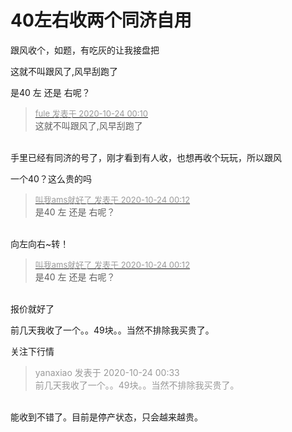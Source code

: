 # 40左右收两个同济自用


跟风收个，如题，有吃灰的让我接盘把

<img src="static/image/smiley/yct/011.gif" smilieid="33" border="0" alt="" />这就不叫跟风了,风早刮跑了

是40 左 还是 右呢？<img src="static/image/smiley/yct/008.gif" smilieid="39" border="0" alt="" />

<div class="quote"><blockquote><font size="2"><a href="https://www.hostloc.com/forum.php?mod=redirect&amp;goto=findpost&amp;pid=9343986&amp;ptid=757821" target="_blank"><font color="#999999">fule 发表于 2020-10-24 00:10</font></a></font><br />
这就不叫跟风了,风早刮跑了</blockquote></div><br />
手里已经有同济的号了，刚才看到有人收，也想再收个玩玩，所以跟风

一个40？这么贵的吗

<div class="quote"><blockquote><font size="2"><a href="https://www.hostloc.com/forum.php?mod=redirect&amp;goto=findpost&amp;pid=9343993&amp;ptid=757821" target="_blank"><font color="#999999">叫我ams就好了 发表于 2020-10-24 00:12</font></a></font><br />
是40 左 还是 右呢？</blockquote></div><br />
向左向右~转！<img src="static/image/smiley/yct/010.gif" smilieid="41" border="0" alt="" /><img id="aimg_nS1UH" onclick="zoom(this, this.src, 0, 0, 0)" class="zoom" src="https://cdn.jsdelivr.net/gh/hishis/forum-master/public/images/patch.gif" onmouseover="img_onmouseoverfunc(this)" onload="thumbImg(this)" border="0" alt="" />

<div class="quote"><blockquote><font size="2"><a href="https://www.hostloc.com/forum.php?mod=redirect&amp;goto=findpost&amp;pid=9343993&amp;ptid=757821" target="_blank"><font color="#999999">叫我ams就好了 发表于 2020-10-24 00:12</font></a></font><br />
是40 左 还是 右呢？</blockquote></div><br />
报价就好了

前几天我收了一个。。49块。。当然不排除我买贵了。

关注下行情

<div class="quote"><blockquote><font color="#999999">yanaxiao 发表于 2020-10-24 00:33</font><br />
<font color="#999999">前几天我收了一个。。49块。。当然不排除我买贵了。</font></blockquote></div><br />
能收到不错了。目前是停产状态，只会越来越贵。
